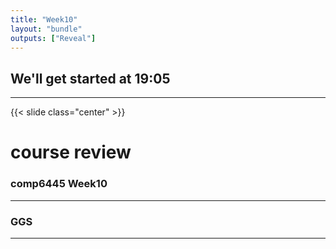 ```yaml
---
title: "Week10"
layout: "bundle"
outputs: ["Reveal"]
---
```


## We'll get started at 19:05

---

{{< slide class="center" >}}
# course review
### comp6445 Week10

---

### GGS

---
